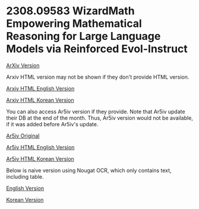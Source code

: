 # 2308.09583 WizardMath Empowering Mathematical Reasoning for Large Language Models via Reinforced Evol-Instruct

[ArXiv Version](https://arxiv.org/abs/2308.09583)

Arxiv HTML version may not be shown if they don't provide HTML version.

[Arxiv HTML English Version](https://raw.githack.com/kh-kim/arxiv-translator/master/papers/2308.09583/paper.raw.en.html)

[Arxiv HTML Korean Version](https://raw.githack.com/kh-kim/arxiv-translator/master/papers/2308.09583/paper.raw.ko.html)

You can also access Ar5iv version if they provide.
Note that Ar5iv update their DB at the end of the month.
Thus, Ar5iv version would not be available, if it was added before Ar5iv's update.

[Ar5iv Original](https://ar5iv.org/abs/2308.09583)

[Ar5iv HTML English Version](https://raw.githack.com/kh-kim/arxiv-translator/master/papers/2308.09583/paper.ar5iv.en.html)

[Ar5iv HTML Korean Version](https://raw.githack.com/kh-kim/arxiv-translator/master/papers/2308.09583/paper.ar5iv.ko.html)

Below is naive version using Nougat OCR, which only contains text, including table.

[English Version](https://raw.githack.com/kh-kim/arxiv-translator/master/papers/2308.09583/paper.en.html)

[Korean Version](https://raw.githack.com/kh-kim/arxiv-translator/master/papers/2308.09583/paper.ko.html)